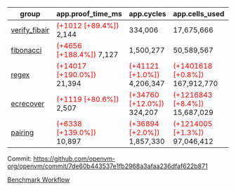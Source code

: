 | group | app.proof_time_ms | app.cycles | app.cells_used | leaf.proof_time_ms | leaf.cycles | leaf.cells_used |
| -- | -- | -- | -- | -- | -- | -- |
| [verify_fibair](https://github.com/openvm-org/openvm/blob/benchmark-results/benchmarks-dispatch/refs/heads/avaneesh/test/verify_fibair-7de60b443537e1fb2968a3afaa236dfaf622b871.md) |<span style='color: red'>(+1012 [+89.4%])</span> 2,144 |  334,006 |  17,675,666 |- | - | - |
| [fibonacci](https://github.com/openvm-org/openvm/blob/benchmark-results/benchmarks-dispatch/refs/heads/avaneesh/test/fibonacci-7de60b443537e1fb2968a3afaa236dfaf622b871.md) |<span style='color: red'>(+4656 [+188.4%])</span> 7,127 |  1,500,277 |  50,589,567 |- | - | - |
| [regex](https://github.com/openvm-org/openvm/blob/benchmark-results/benchmarks-dispatch/refs/heads/avaneesh/test/regex-7de60b443537e1fb2968a3afaa236dfaf622b871.md) |<span style='color: red'>(+14017 [+190.0%])</span> 21,394 | <span style='color: red'>(+41121 [+1.0%])</span> 4,206,347 | <span style='color: red'>(+1401618 [+0.8%])</span> 167,912,770 |- | - | - |
| [ecrecover](https://github.com/openvm-org/openvm/blob/benchmark-results/benchmarks-dispatch/refs/heads/avaneesh/test/ecrecover-7de60b443537e1fb2968a3afaa236dfaf622b871.md) |<span style='color: red'>(+1119 [+80.6%])</span> 2,507 | <span style='color: red'>(+34760 [+12.0%])</span> 324,207 | <span style='color: red'>(+1216843 [+8.4%])</span> 15,687,029 |- | - | - |
| [pairing](https://github.com/openvm-org/openvm/blob/benchmark-results/benchmarks-dispatch/refs/heads/avaneesh/test/pairing-7de60b443537e1fb2968a3afaa236dfaf622b871.md) |<span style='color: red'>(+6338 [+139.0%])</span> 10,897 | <span style='color: red'>(+36894 [+2.0%])</span> 1,857,330 | <span style='color: red'>(+1214005 [+1.3%])</span> 97,046,412 |- | - | - |


Commit: https://github.com/openvm-org/openvm/commit/7de60b443537e1fb2968a3afaa236dfaf622b871

[Benchmark Workflow](https://github.com/openvm-org/openvm/actions/runs/15240460956)
